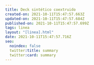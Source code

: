 ```yaml
---
title: Deck sintético coextruido
created-on: 2021-10-11T15:47:57.663Z
updated-on: 2021-10-11T15:47:57.684Z
published-on: 2021-10-11T15:47:57.699Z
tags: linea
layout: "[linea].html"
date: 2021-10-11T15:47:57.716Z
seo:
  noindex: false
  twitter:title: summary
  twitter:card: summary
---
```

